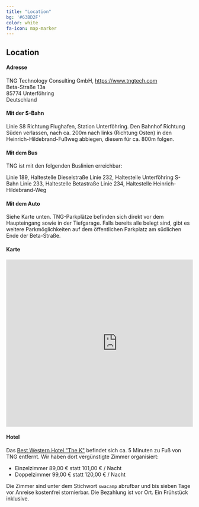 ```yaml
---
title: "Location"
bg: '#63BD2F'
color: white
fa-icon: map-marker
---
```


## Location

#### Adresse

<p>TNG Technology Consulting GmbH, <a href="https://www.tngtech.com">https://www.tngtech.com</a><br/>
Beta-Straße 13a<br/>
85774 Unterföhring<br/>
Deutschland</p>


#### Mit der S-Bahn

Linie S8 Richtung Flughafen, Station Unterföhring.
Den Bahnhof Richtung Süden verlassen, nach ca. 200m nach links (Richtung Osten) in den Heinrich-Hildebrand-Fußweg abbiegen, diesem für ca. 800m folgen.


#### Mit dem Bus

TNG ist mit den folgenden Buslinien erreichbar:

Linie 189, Haltestelle Dieselstraße
Linie 232, Haltestelle Unterföhring S-Bahn
Linie 233, Haltestelle Betastraße
Linie 234, Haltestelle Heinrich-Hildebrand-Weg


#### Mit dem Auto

Siehe Karte unten. TNG-Parkplätze befinden sich direkt vor dem Haupteingang sowie in der Tiefgarage. Falls bereits alle belegt sind, gibt es weitere Parkmöglichkeiten auf dem öffentlichen Parkplatz am südlichen Ende der Beta-Straße.


#### Karte

<div style="overflow:hidden">
<iframe  src="https://www.google.com/maps/embed?pb=!1m18!1m12!1m3!1d2660.0598112052485!2d11.652588151496799!3d48.18619907912538!2m3!1f0!2f0!3f0!3m2!1i1024!2i768!4f13.1!3m3!1m2!1s0x479e74c74cfca785%3A0xb774bd7390f72580!2sTNG+Technology+Consulting+GmbH!5e0!3m2!1sde!2sde!4v1487967991164" width="600" height="450" frameborder="0" style="border:0;display:block;margin:0 auto;" allowfullscreen></iframe>
</div>

#### Hotel

Das <a href="http://www.hotel-the-k.de">Best Western Hotel "The K"</a> befindet sich ca. 5 Minuten zu Fuß von TNG entfernt. Wir haben dort vergünstigte Zimmer organisiert:

* Einzelzimmer 89,00 € statt 101,00 € / Nacht
* Doppelzimmer 99,00 € statt 120,00 € / Nacht

Die Zimmer sind unter dem Stichwort ```swacamp``` abrufbar und bis sieben Tage vor Anreise kostenfrei stornierbar. Die Bezahlung ist vor Ort. Ein Frühstück inklusive.